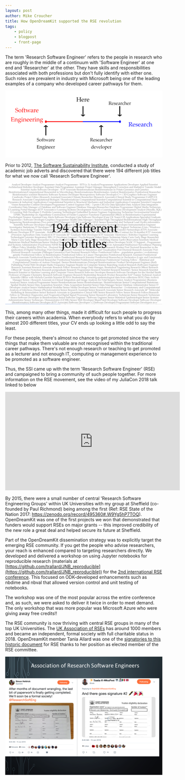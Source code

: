 ```yaml
---
layout: post
author: Mike Croucher
title: How OpenDreamKit supported the RSE revolution
tags:
    - policy
    - blogpost
    - front-page
---
```


The term 'Research Software Engineer' refers to the people in research who are roughly in the middle of a continuum with 'Software Engineer' at one end and 'Researcher' at the other. They have skills and responsibilities associated with both professions but don't fully identify with either one.  Such roles are prevalent in industry with Microsoft being one of the leading examples of a company who developed career pathways for them.

<center><img src="/assets/rse_slide1.png" alt="What is a Research Software Engineer?"/></center>

Prior to 2012, [The Software Sustainability Institute](https://www.software.ac.uk/), conducted a study of academic job adverts and discovered that there were 194 different job titles for what we now call 'Research Software Engineer'.

<center><img src="/assets/rse_slide2.png" alt="One job. 194 job titles" style="width: 800px;"/></center>

This, among many other things, made it difficult for such people to progress their careers within academia. When everybody refers to what you do by almost 200 different titles, your CV ends up looking a little odd to say the least.

 For these people, there's almost no chance to get promoted since the very things that make them valuable are not recognised within the traditional career pathways. There's not enough research or teaching to get promoted as a lecturer and not enough IT, computing or management experience to be promoted as a software engineer.

 Thus, the SSI came up with the term 'Research Software Engineer' (RSE) and campaigned to bring a community of such people together.  For more information on the RSE movement, see the video of my JuliaCon 2018 talk linked to below

 <iframe width="560" height="315" src="https://www.youtube.com/embed/8ZSaAM8hhJ4" frameborder="0" allow="autoplay; encrypted-media" allowfullscreen></iframe>

By 2015, there were a small number of central 'Research Software Engineering Groups' within UK Universities with my group at Sheffield (co-founded by Paul Richmond) being among the first (Ref: RSE State of the Nation 2017: https://zenodo.org/record/495360#.W9Yg5hP7TOQ).  OpenDreamKit was one of the first projects we won that demonstrated that funders would support RSEs on major grants -- this improved credibility of the new role a great deal and helped secure its future at Sheffield.

Part of the OpenDreamKit dissemination strategy was to explicitly target the emerging RSE community. If you get the people who advise researchers, your reach is enhanced compared to targeting researchers directly. We developed and delivered a workshop on using Jupyter notebooks for reproducible research (materials at [https://github.com/trallard/JNB_reproducible](https://github.com/trallard/JNB_reproducible)) for the [2nd international RSE conference](https://rse.shef.ac.uk/blog/a-successful-2nd-rse-conference/). This focused on ODK-developed enhancements such as nbdime and nbval that allowed version control and unit testing of notebooks.

The workshop was one of the most popular across the entire conference and, as such, we were asked to deliver it twice in order to meet demand. The only workshop that was more popular was Microsoft Azure who were giving away free credits!!

The RSE community is now thriving with central RSE groups in many of the top UK Universities. The [UK Association of RSEs](https://rse.ac.uk/) has around 1000 members and became an independent, formal society with full charitable status in 2018.  OpenDreamKit member Tania Allard was one of the [signatories to this historic document]( https://twitter.com/sjh5000/status/1007639883165454336) for RSE thanks to her position as elected member of the RSE committee.  

<center><img src="/assets/rse_slide6.png" alt="One job. 194 job titles" style="width: 800px;"/></center>
